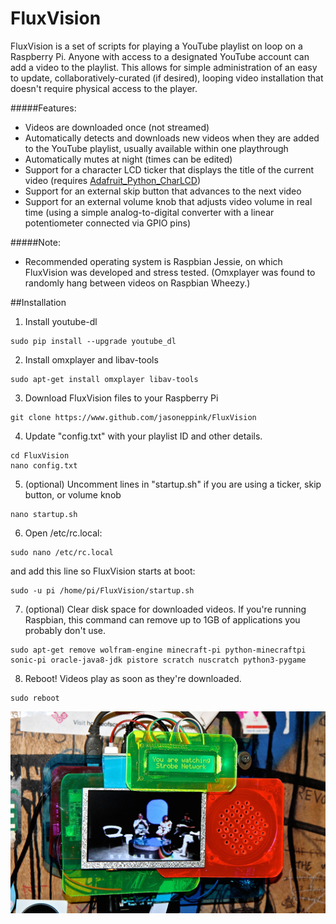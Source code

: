 # FluxVision
FluxVision is a set of scripts for playing a YouTube playlist on loop on a Raspberry Pi. Anyone with access to a designated YouTube account can add a video to the playlist. This allows for simple administration of an easy to update, collaboratively-curated (if desired), looping video installation that doesn't require physical access to the player.

#####Features:
* Videos are downloaded once (not streamed)
* Automatically detects and downloads new videos when they are added to the YouTube playlist, usually available within one playthrough
* Automatically mutes at night (times can be edited)
* Support for a character LCD ticker that displays the title of the current video (requires [Adafruit_Python_CharLCD](https://github.com/adafruit/Adafruit_Python_CharLCD))
* Support for an external skip button that advances to the next video
* Support for an external volume knob that adjusts video volume in real time (using a simple analog-to-digital converter with a linear potentiometer connected via GPIO pins)

#####Note:
* Recommended operating system is Raspbian Jessie, on which FluxVision was developed and stress tested. (Omxplayer was found to randomly hang between videos on Raspbian Wheezy.)

##Installation

1. Install youtube-dl

  ```
  sudo pip install --upgrade youtube_dl
  ```
2. Install omxplayer and libav-tools

  ```
  sudo apt-get install omxplayer libav-tools
  ```
3. Download FluxVision files to your Raspberry Pi

  ```
  git clone https://www.github.com/jasoneppink/FluxVision
  ```
4. Update "config.txt" with your playlist ID and other details.

  ```
  cd FluxVision
  nano config.txt
  ```
5. (optional) Uncomment lines in "startup.sh" if you are using a ticker, skip button, or volume knob

  ```
  nano startup.sh
  ```
6. Open /etc/rc.local:

  ```
  sudo nano /etc/rc.local
  ```
and add this line so FluxVision starts at boot:

  ```
  sudo -u pi /home/pi/FluxVision/startup.sh
  ```
7. (optional) Clear disk space for downloaded videos. If you're running Raspbian, this command can remove up to 1GB of applications you probably don't use.

  ```
  sudo apt-get remove wolfram-engine minecraft-pi python-minecraftpi sonic-pi oracle-java8-jdk pistore scratch nuscratch python3-pygame
  ```
8. Reboot! Videos play as soon as they're downloaded.

  ```
  sudo reboot
  ```



![Installation at Silent Barn](/images/installation_shot_1.jpg?raw=true "Installation at Silent Barn")
